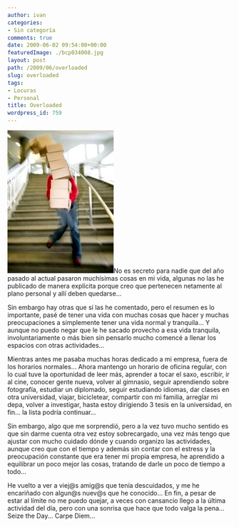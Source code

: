 ```yaml
---
author: ivan
categories:
- Sin categoría
comments: true
date: 2009-06-02 09:54:00+00:00
featuredImage: ./bcp034008.jpg
layout: post
path: /2009/06/overloaded
slug: overloaded
tags:
- Locuras
- Personal
title: Overloaded
wordpress_id: 759
---
```


[![](./bcp034008.jpg)](http://3.bp.blogspot.com/_T2UWuNJg3dQ/SiU9Yw84WLI/AAAAAAAABiA/N04oWIqSbVI/s1600-h/bcp034008.jpg)No es secreto para nadie que del año pasado al actual pasaron muchísimas cosas en mi vida, algunas no las he publicado de manera explícita porque creo que pertenecen netamente al plano personal y allí deben quedarse...

Sin embargo hay otras que sí las he comentado, pero el resumen es lo importante, pasé de tener una vida con muchas cosas que hacer y muchas preocupaciones a simplemente tener una vida normal y tranquila... Y aunque no puedo negar que le he sacado provecho a esa vida tranquila, involuntariamente o más bien sin pensarlo mucho comencé a llenar los espacios con otras actividades...

Mientras antes me pasaba muchas horas dedicado a mi empresa, fuera de los horarios normales... Ahora mantengo un horario de oficina regular, con lo cual tuve la oportunidad de leer más, aprender a tocar el saxo, escribir, ir al cine, conocer gente nueva, volver al gimnasio, seguir aprendiendo sobre fotografía, estudiar un diplomado, seguir estudiando idiomas, dar clases en otra universidad, viajar, bicicletear, compartir con mi familia, arreglar mi depa, volver a investigar, hasta estoy dirigiendo 3 tesis en la universidad, en fin... la lista podría continuar...

Sin embargo, algo que me sorprendió, pero a la vez tuvo mucho sentido es que sin darme cuenta otra vez estoy sobrecargado, una vez más tengo que ajustar con mucho cuidado dónde y cuando organizo las actividades, aunque creo que con el tiempo y además sin contar con el estress y la preocupación constante que era tener mi propia empresa, he aprendido a equilibrar un poco mejor las cosas, tratando de darle un poco de tiempo a todo...

He vuelto a ver a viej@s amig@s que tenía descuidados, y me he encariñado con algun@s nuev@s que he conocido... En fin, a pesar de estar al límite no me puedo quejar, a veces con cansancio llego a la última actividad del día, pero con una sonrisa que hace que todo valga la pena... Seize the Day... Carpe Diem...